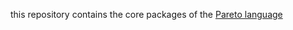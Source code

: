 this repository contains the core packages of the [Pareto language](https://github.com/corno/pareto)


